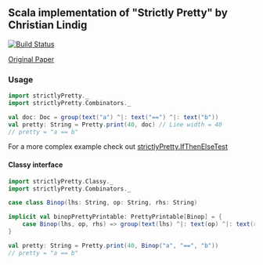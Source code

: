 ## Scala implementation of "Strictly Pretty" by Christian Lindig

[![Build Status](https://travis-ci.org/erdeszt/scala-strictly-pretty.svg?branch=master)](https://travis-ci.org/erdeszt/scala-strictly-pretty)

[Original Paper](http://citeseerx.ist.psu.edu/viewdoc/download?doi=10.1.1.34.2200&rep=rep1&type=pdf)

### Usage

```scala
import strictlyPretty._
import strictlyPretty.Combinators._

val doc: Doc = group(text("a") ^|: text("==") ^|: text("b"))
val pretty: String = Pretty.print(40, doc) // Line width = 40
// pretty = "a == b"
```

For a more complex example check out [strictlyPretty.IfThenElseTest](https://github.com/erdeszt/scala-strictly-pretty/blob/master/src/test/scala/strictlyPretty/IfThenElseTest.scala)

#### Classy interface

```scala
import strictlyPretty.Classy._
import strictlyPretty.Combinators._

case class Binop(lhs: String, op: String, rhs: String)

implicit val binopPrettyPrintable: PrettyPrintable[Binop] = {
    case Binop(lhs, op, rhs) => group(text(lhs) ^|: text(op) ^|: text(rhs))
}

val pretty: String = Pretty.print(40, Binop("a", "==", "b"))
// pretty = "a == b"
```